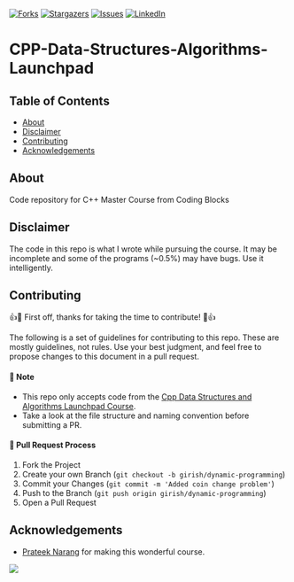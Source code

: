 <!-- PROJECT SHIELDS -->
[![Forks][forks-shield]][forks-url]
[![Stargazers][stars-shield]][stars-url]
[![Issues][issues-shield]][issues-url]
[![LinkedIn][linkedin-shield]][linkedin-url]


# CPP-Data-Structures-Algorithms-Launchpad

<!-- TABLE OF CONTENTS -->
## Table of Contents
* [About](#about)
* [Disclaimer](#disclaimer)
* [Contributing](#contributing)
* [Acknowledgements](#acknowledgements)

<!-- About -->
## About
Code repository for C++ Master Course from Coding Blocks

<!-- DISCLAIMER -->
## Disclaimer
The code in this repo is what I wrote while pursuing the course. It may be incomplete and some of the programs (~0.5%) may have bugs. Use it intelligently.
<!-- CONTRIBUTING -->
## Contributing

:+1::tada: First off, thanks for taking the time to contribute! :tada::+1:

The following is a set of guidelines for contributing to this repo. 
These are mostly guidelines, not rules. Use your best judgment, and feel free to propose changes to this document in a pull request.

#### :pushpin: Note
- This repo only accepts code from the [Cpp Data Structures and Algorithms Launchpad Course](https://online.codingblocks.com/courses/data-structures-and-algorithms-online-course).
- Take a look at the file structure and naming convention before submitting a PR.

#### :information_desk_person: Pull Request Process
1. Fork the Project
2. Create your own Branch (`git checkout -b girish/dynamic-programming`)
3. Commit your Changes (`git commit -m 'Added coin change problem'`)
4. Push to the Branch (`git push origin girish/dynamic-programming`)
5. Open a Pull Request
<!-- ACKNOWLEDGEMENTS -->
## Acknowledgements
* [Prateek Narang](https://github.com/prateek27) for making this wonderful course.
<img src="https://i.imgur.com/2GzL51s.jpg">






<!-- MARKDOWN LINKS & IMAGES -->
<!-- https://www.markdownguide.org/basic-syntax/#reference-style-links -->
[contributors-shield]: https://img.shields.io/github/contributors/gargVader/CPP-Data-Structures-Algorithms-Launchpad.svg?style=flat-square
[contributors-url]: https://github.com/gargVader/CPP-Data-Structures-Algorithms-Launchpad/graphs/contributors
[forks-shield]: https://img.shields.io/github/forks/gargVader/CPP-Data-Structures-Algorithms-Launchpad.svg?style=flat-square
[forks-url]: https://github.com/gargVader/CPP-Data-Structures-Algorithms-Launchpad/network/members
[stars-shield]: https://img.shields.io/github/stars/gargVader/CPP-Data-Structures-Algorithms-Launchpad.svg?style=flat-square
[stars-url]: https://github.com/gargVader/CPP-Data-Structures-Algorithms-Launchpad/stargazers
[issues-shield]: https://img.shields.io/github/issues/gargVader/CPP-Data-Structures-Algorithms-Launchpad.svg?style=flat-square
[issues-url]: https://github.com/gargVader/CPP-Data-Structures-Algorithms-Launchpad/issues
[linkedin-shield]: https://img.shields.io/badge/-LinkedIn-black.svg?style=flat-square&logo=linkedin&colorB=555
[linkedin-url]: https://www.linkedin.com/in/girish23/
